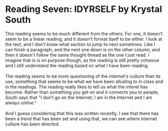 <h1>Reading Seven: IDYRSELF by Krystal South</h1>
<p>
	This reading seems to be much different from the others. For one, it doesn't seem to be a linear reading, and it doesn't format itself to be either. I look at the text, and I don't know what section to jump to next sometimes. Like I can finish a paragraph, and the next one down is on the other column, and then it doesn't follow the same thought thread as the one I just read. I imagine that is is on purpose though, as the reading is still pretty cohesive and I still understand the reading based on what I have been reading.<br><br>
	The reading seems to be more questioning of the internet's culture than its use, something that seems to be what we have been alluding to in class and in the readings. The reading really likes to tell us what the interet has become. Rather than something you get on and it connects you to people, South says that "I don’t go on the Internet; I am in the Internet and I am always online."<br><br>
	And I guess considering that this was written recently, I see that there has been a trend that has been set and using that, we can see where internet culture has been directed.
</p>
